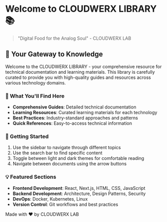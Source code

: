# Welcome to CLOUDWERX LIBRARY 📚

> "Digital Food for the Analog Soul" - CLOUDWERX LAB

## 🌟 Your Gateway to Knowledge

Welcome to the CLOUDWERX LIBRARY - your comprehensive resource for technical documentation and learning materials. This library is carefully curated to provide you with high-quality guides and resources across various technology domains.

### 📑 What You'll Find Here

- **Comprehensive Guides**: Detailed technical documentation
- **Learning Resources**: Curated learning materials for each technology
- **Best Practices**: Industry-standard approaches and patterns
- **Quick References**: Easy-to-access technical information

### 🚀 Getting Started

1. Use the sidebar to navigate through different topics
2. Use the search bar to find specific content
3. Toggle between light and dark themes for comfortable reading
4. Navigate between documents using the arrow buttons

### 💡 Featured Sections

- **Frontend Development**: React, Next.js, HTML, CSS, JavaScript
- **Backend Development**: Architecture, Design Patterns, Security
- **DevOps**: Docker, Kubernetes, Linux
- **Version Control**: Git workflows and best practices

Made with ❤️ by CLOUDWERX LAB
